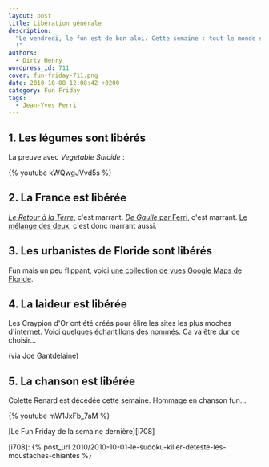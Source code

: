 ```yaml
---
layout: post
title: Libération générale
description:
  "Le vendredi, le fun est de bon aloi. Cette semaine : tout le monde se libère
  !"
authors:
  - Dirty Henry
wordpress_id: 711
cover: fun-friday-711.png
date: 2010-10-08 12:08:42 +0200
category: Fun Friday
tags:
  - Jean-Yves Ferri
---
```


## 1. Les légumes sont libérés

La preuve avec *Vegetable Suicide* :

{% youtube kWQwgJVvd5s %}

## 2. La France est libérée

[_Le Retour à la Terre_][1], c'est marrant. [_De Gaulle_ par Ferri][2], c'est
marrant. [Le mélange des deux][3], c'est donc marrant aussi.

## 3. Les urbanistes de Floride sont libérés

Fun mais un peu flippant, voici [une collection de vues Google Maps de
Floride][4].

## 4. La laideur est libérée

Les Craypion d'Or ont été créés pour élire les sites les plus moches d'internet.
Voici [quelques échantillons des nommés][5]. Ca va être dur de choisir…

(via Joe Gantdelaine)

## 5. La chanson est libérée

Colette Renard est décédée cette semaine. Hommage en chanson fun…

{% youtube mW1JxFb_7aM %}

[Le Fun Friday de la semaine dernière][i708]

[i708]:
{% post_url 2010/2010-10-01-le-sudoku-killer-deteste-les-moustaches-chiantes %}

[1]: https://fr.wikipedia.org/wiki/Le_Retour_%C3%A0_la_terre
[2]: https://www.amazon.fr/Gaulle-à-plage-Jean-Yves-Ferri/dp/2205059661
[3]:
  https://web.archive.org/web/20101001103155/http://www.manularcenet.com/blog/articles/4016/piratage
[4]:
  https://archive.boston.com/bigpicture/2010/09/human_landscapes_in_sw_florida.html
[5]:
  https://web.archive.org/web/20101006191055/http://lescraypiondor.com/les-categories/
